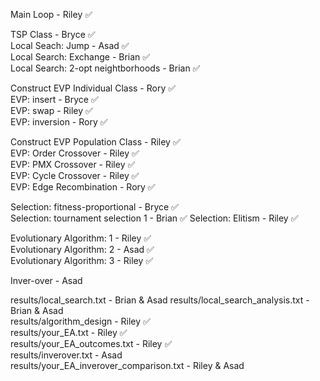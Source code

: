 Main Loop - Riley  ✅  

TSP Class - Bryce  ✅  
Local Seach: Jump - Asad  ✅  
Local Search: Exchange - Brian  ✅  
Local Search: 2-opt neightborhoods - Brian  ✅    

Construct EVP Individual Class - Rory  ✅  
EVP: insert - Bryce  ✅  
EVP: swap - Riley  ✅  
EVP: inversion - Rory  ✅  

Construct EVP Population Class - Riley ✅  
EVP: Order Crossover - Riley  ✅  
EVP: PMX Crossover - Riley  ✅  
EVP: Cycle Crossover - Riley  ✅    
EVP: Edge Recombination - Rory  ✅  

Selection: fitness-proportional - Bryce  ✅      
Selection: tournament selection 1 - Brian  ✅ 
Selection: Elitism - Riley  ✅  

Evolutionary Algorithm: 1 - Riley  ✅    
Evolutionary Algorithm: 2 - Asad  ✅    
Evolutionary Algorithm: 3 - Riley  ✅   

Inver-over - Asad 

results/local_search.txt - Brian & Asad 
results/local_search_analysis.txt - Brian & Asad    
results/algorithm_design - Riley  ✅    
results/your_EA.txt - Riley  ✅     
results/your_EA_outcomes.txt - Riley  ✅    
results/inverover.txt - Asad  
results/your_EA_inverover_comparison.txt - Riley & Asad